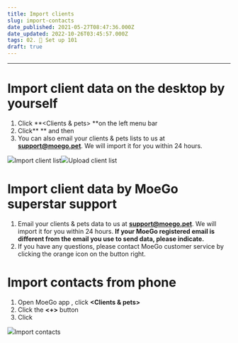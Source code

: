 ```yaml
---
title: Import clients
slug: import-contacts
date_published: 2021-05-27T08:47:36.000Z
date_updated: 2022-10-26T03:45:57.000Z
tags: 02. 🌟 Set up 101
draft: true
---
```


---

# Import client data on the desktop by yourself 

1. Click **<Clients & pets> **on the left menu bar
2. Click** <Add new>** and then **<Import>**
3. You can also email your clients & pets lists to us at **support@moego.pet**. We will import it for you within 24 hours.

![](__GHOST_URL__/content/images/2021/08/Screenshot-14.09.09.png)Import client list![](__GHOST_URL__/content/images/2021/08/Screenshot-14.07.00.png)Upload client list
# Import client data by MoeGo superstar support 

1. Email your clients & pets data to us at **support@moego.pet**. We will import it for you within 24 hours. **If your MoeGo registered email is different from the email you use to send data, please indicate.**
2. If you have any questions, please contact MoeGo customer service by clicking the orange icon on the button right.

# Import contacts from phone

1. Open MoeGo app , click **<Clients & pets>**
2. Click the **<+>** button
3. Click **<import from contact>**

![](__GHOST_URL__/content/images/2021/08/Screenshot-14.42.36.png)Import contacts
